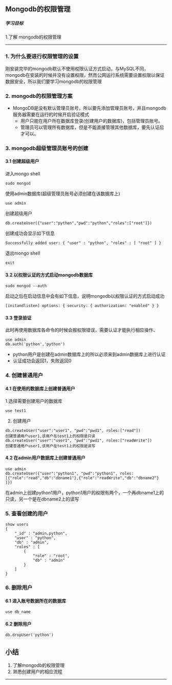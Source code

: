 ## Mongodb的权限管理

##### 学习目标
1.了解 mongodb的权限管理

----

### 1. 为什么要进行权限管理的设置
  刚安装完毕的mongodb默认不使用权限认证方式启动，与MySQL不同，mongodb在安装的时候并没有设置权限，然而公网运行系统需要设置权限以保证数据安全，所以我们要学习mongodb的权限管理

### 2. mongodb的权限管理方案
- MongoDB是没有默认管理员账号，所以要先添加管理员账号，并且mongodb服务器需要在运行的时候开启验证模式
	- 用户只能在用户所在数据库登录(创建用户的数据库)，包括管理员账号。
	- 管理员可以管理所有数据库，但是不能直接管理其他数据库，要先认证后才可以。

### 3. mongodb超级管理员账号的创建

#### 3.1 创建超级用户
进入mongo shell
```
sudo mongod
```

使用admin数据库(超级管理员账号必须创建在该数据库上)
```
use admin
```

创建超级用户
```
db.createUser({"user":"python","pwd":"python","roles":["root"]})
```

创建成功会显示如下信息
```
Successfully added user: { "user" : "python", "roles" : [ "root" ] }
```

退出mongo shell
```
exit
```

#### 3.2 以权限认证的方式启动mongodb数据库

```
sudo mongod --auth
```
启动之后在启动信息中会有如下信息，说明mongodb以权限认证的方式启动成功

```
[initandlisten] options: { security: { authorization: "enabled" } }
```


#### 3.3 登录验证
此时再使用数据库各命令的时候会报权限错误，需要认证才能执行相应操作、
```
use admin
db.auth('python','python')
```

- python用户是创建在admin数据库上的所以必须来到admin数据库上进行认证
- 认证成功会返回1，失败返回0

### 4. 创建普通用户

#### 4.1 在使用的数据库上创建普通用户
1.选择需要创建用户的数据库
```
use test1
```

2. 创建用户
```
db.createUser("user":"user1", "pwd":"pwd1", roles:["read"])
创建普通用户user1,该用户在test1上的权限是只读
db.createUser("user":"user1", "pwd":"pwd1", roles:["readWrite"])
创建普通用户user1,该用户在test1上的权限是读写
```

#### 4.2 在admin用户数据库上创建普通用户
```
use admin
db.createUser({"user":"python1", "pwd":"python1", roles:[{"role":"read","db":"dbname1"},{"role":"readWrite","db":"dbname2"}
]})
```
在admin上创建python1用户，python1用户的权限有两个，一个再dbname1上的只读，另一个是在dbname2上的读写

### 5. 查看创建的用户

```
show users
{
	"_id" : "admin.python",
	"user" : "python",
	"db" : "admin",
	"roles" : [
		{
			"role" : "root",
			"db" : "admin"
		}
	]
}
```

### 6. 删除用户
#### 6.1 进入账号数据所在的数据库
```
use db_name
```

#### 6.2 删除用户
```
db.dropUser('python')
```

## 小结
1. 了解mongodb的权限管理
2. 熟悉创建用户的相应流程

----
